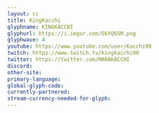 ```yaml
---
layout: cc
title: KingKacchi
glyphname: KINGKACCHI
glyphurl: https://i.imgur.com/OkYQ6SM.png
glyphwave: 4
youtube: https://www.youtube.com/user/Kacchi90
twitch: https://www.twitch.tv/kingkacchi90
twitter: https://twitter.com/MARAKACCHI
discord: 
other-site: 
primary-language: 
global-glyph-code: 
currently-partnered: 
stream-currency-needed-for-glyph: 
---
```



